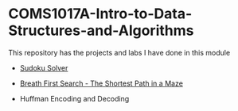# COMS1017A-Intro-to-Data-Structures-and-Algorithms

This repository has the projects and labs I have done in this module

* [Sudoku Solver](https://github.com/muaazbassa/COMS1017A-Intro-to-Data-Structures-and-Algorithms/tree/main/Sudoku%20Solver)

* [Breath First Search - The Shortest Path in a Maze](https://github.com/muaazbassa/COMS1017A-Intro-to-Data-Structures-and-Algorithms/tree/main/Breath%20First%20Search%20-%20The%20Shortest%20Path%20in%20a%20Maze)

* Huffman Encoding and Decoding

